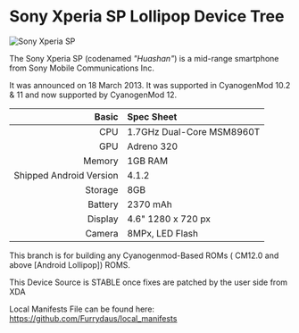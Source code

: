 Sony Xperia SP Lollipop Device Tree
==============

![Sony Xperia SP](http://www.tudoemtecnologia.com/wp-content/uploads/2013/10/DSC01229-1.jpg "The Sony Xperia SP in White Colouring")

The Sony Xperia SP (codenamed _"Huashan"_) is a mid-range smartphone from Sony Mobile Communications Inc.

It was announced on 18 March 2013. It was supported in CyanogenMod 10.2 & 11 and now supported by CyanogenMod 12.

Basic   | Spec Sheet
-------:|:-------------------------
CPU     | 1.7GHz Dual-Core MSM8960T
GPU     | Adreno 320
Memory  | 1GB RAM
Shipped Android Version | 4.1.2
Storage | 8GB
Battery | 2370 mAh
Display | 4.6" 1280 x 720 px
Camera  | 8MPx, LED Flash

This branch is for building any Cyanogenmod-Based ROMs ( CM12.0 and above [Android Lollipop]) ROMS.

This Device Source is STABLE once fixes are patched by the user side from XDA

Local Manifests File can be found here: https://github.com/Furrydaus/local_manifests
